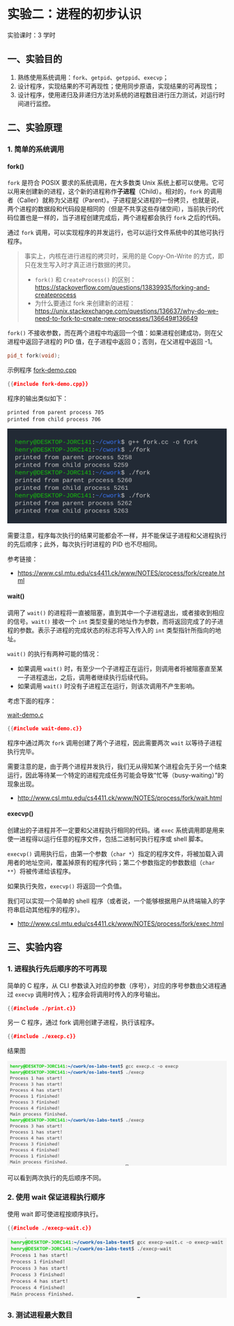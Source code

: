 # 实验二：进程的初步认识

实验课时：3 学时

## 一、实验目的

1. 熟练使用系统调用：`fork`、`getpid`、`getppid`、`execvp`；
1. 设计程序，实现结果的不可再现性；使用同步原语，实现结果的可再现性；
1. 设计程序，使用递归及非递归方法对系统的进程数目进行压力测试，对运行时间进行监控。

<!-- 备注：使用同步原语，实现结果的可再现性：采用wait,semop。备注文字不写入实验报告 -->

## 二、实验原理

### 1. 简单的系统调用

#### fork()

`fork` 是符合 POSIX 要求的系统调用，在大多数类 Unix 系统上都可以使用。它可以用来创建新的进程，这个新的进程称作**子进程**（Child）。相对的，`fork` 的调用者（Caller）就称为父进程（Parent）。子进程是父进程的一份拷贝，也就是说，两个进程的数据段和代码段是相同的（但是不共享这些存储空间），当前执行的代码位置也是一样的，当子进程创建完成后，两个进程都会执行 `fork` 之后的代码。

通过 `fork` 调用，可以实现程序的并发运行，也可以运行文件系统中的其他可执行程序。

> 事实上，内核在进行进程的拷贝时，采用的是 Copy-On-Write 的方式，即只在发生写入时才真正进行数据的拷贝。
>
> - `fork()` 和 `CreateProcess()` 的区别：<https://stackoverflow.com/questions/13839935/forking-and-createprocess>
> - 为什么要通过 fork 来创建新的进程：<https://unix.stackexchange.com/questions/136637/why-do-we-need-to-fork-to-create-new-processes/136649#136649>

`fork()` 不接收参数，而在两个进程中均返回一个值：如果进程创建成功，则在父进程中返回子进程的 PID 值，在子进程中返回 0；否则，在父进程中返回 -1。

```cpp
pid_t fork(void);
```

示例程序 [fork-demo.cpp](./fork-demo.cpp)

```cpp
{{#include fork-demo.cpp}}
```

程序的输出类似如下：

```
printed from parent process 705
printed from child process 706
```

![fork 示例程序的运行结果的终端示意图](assets/fork-demo.svg)

需要注意，程序每次执行的结果可能都会不一样，并不能保证子进程和父进程执行的先后顺序；此外，每次执行时进程的 PID 也不尽相同。

参考链接：

- <https://www.csl.mtu.edu/cs4411.ck/www/NOTES/process/fork/create.html>

#### wait()

调用了 `wait()` 的进程将一直被阻塞，直到其中一个子进程退出，或者接收到相应的信号。`wait()` 接收一个 `int` 类型变量的地址作为参数，而将返回完成了的子进程的参数。表示子进程的完成状态的标志将写入传入的 `int` 类型指针所指向的地址。

`wait()` 的执行有两种可能的情况：

- 如果调用 `wait()` 时，有至少一个子进程正在运行，则调用者将被阻塞直至某一子进程退出，之后，调用者继续执行后续代码。
- 如果调用 `wait()` 时没有子进程正在运行，则该次调用不产生影响。

考虑下面的程序：

[wait-demo.c](./wait-demo.c)

```cpp
{{#include wait-demo.c}}
```

程序中通过两次 `fork` 调用创建了两个子进程，因此需要两次 `wait` 以等待子进程执行完毕。

需要注意的是，由于两个进程并发执行，我们无从得知某个进程会先于另一个结束运行，因此等待某一个特定的进程完成任务可能会导致“忙等（busy-waiting）”的现象出现。

- <http://www.csl.mtu.edu/cs4411.ck/www/NOTES/process/fork/wait.html>

#### execvp()

创建出的子进程并不一定要和父进程执行相同的代码。诸 `exec` 系统调用即是用来使一进程得以运行任意的程序文件，包括二进制可执行程序或 shell 脚本。

`execvp()` 调用执行后，由第一个参数（`char *`）指定的程序文件，将被加载入调用者的地址空间，覆盖掉原有的程序代码；第二个参数指定的参数数组（`char **`）将被传递给该程序。

如果执行失败，`execvp()` 将返回一个负值。

我们可以实现一个简单的 shell 程序（或者说，一个能够根据用户从终端输入的字符串启动其他程序的程序）。

- <http://www.csl.mtu.edu/cs4411.ck/www/NOTES/process/fork/exec.html>

## 三、实验内容

### 1. 进程执行先后顺序的不可再现

简单的 C 程序，从 CLI 参数读入对应的参数（序号），对应的序号参数由父进程通过 `execvp` 调用时传入；程序会将调用时传入的序号输出。

```cpp
{{#include ./print.c}}
```

另一 C 程序，通过 fork 调用创建子进程，执行该程序。

```cpp
{{#include ./execp.c}}
```

结果图

![](./assets/order-not-sure.png)

可以看到两次执行的先后顺序不同。

### 2. 使用 wait 保证进程执行顺序

使用 wait 即可使进程按顺序执行。

```cpp
{{#include ./execp-wait.c}}
```

![](./assets/order-sure.png)


### 3. 测试进程最大数目
